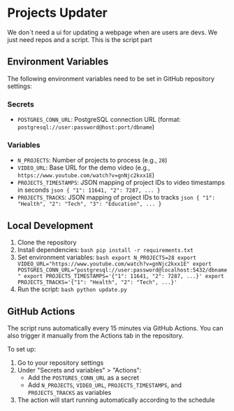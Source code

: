 # Projects Updater

We don´t need a ui for updating a webpage when are users are devs. We just need repos and a script. This is the script part

## Environment Variables

The following environment variables need to be set in GitHub repository settings:

### Secrets
- `POSTGRES_CONN_URL`: PostgreSQL connection URL (format: `postgresql://user:password@host:port/dbname`)

### Variables
- `N_PROJECTS`: Number of projects to process (e.g., `28`)
- `VIDEO_URL`: Base URL for the demo video (e.g., `https://www.youtube.com/watch?v=gnNjc2kxx1E`)
- `PROJECTS_TIMESTAMPS`: JSON mapping of project IDs to video timestamps in seconds  ```json
  {
    "1": 11641,
    "2": 7287,
    ...
  }  ```
- `PROJECTS_TRACKS`: JSON mapping of project IDs to tracks  ```json
  {
    "1": "Health",
    "2": "Tech",
    "3": "Education",
    ...
  }  ```

## Local Development

1. Clone the repository
2. Install dependencies:   ```bash
   pip install -r requirements.txt   ```
3. Set environment variables:   ```bash
   export N_PROJECTS=28
   export VIDEO_URL="https://www.youtube.com/watch?v=gnNjc2kxx1E"
   export POSTGRES_CONN_URL="postgresql://user:password@localhost:5432/dbname"
   export PROJECTS_TIMESTAMPS='{"1": 11641, "2": 7287, ...}'
   export PROJECTS_TRACKS='{"1": "Health", "2": "Tech", ...}'   ```
4. Run the script:   ```bash
   python update.py   ```

## GitHub Actions

The script runs automatically every 15 minutes via GitHub Actions. You can also trigger it manually from the Actions tab in the repository.

To set up:

1. Go to your repository settings
2. Under "Secrets and variables" > "Actions":
   - Add the `POSTGRES_CONN_URL` as a secret
   - Add `N_PROJECTS`, `VIDEO_URL`, `PROJECTS_TIMESTAMPS`, and `PROJECTS_TRACKS` as variables
3. The action will start running automatically according to the schedule 